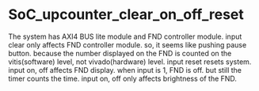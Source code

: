 # SoC_upcounter_clear_on_off_reset
The system has AXI4 BUS lite module and FND controller module.
input clear only affects FND controller module. so, it seems like pushing pause button. because the number displayed on the FND is counted on the vitis(software) level, not vivado(hardware) level. input reset resets system. input on, off affects FND display. when input is 1, FND is off. but still the timer counts the time. input on, off only affects brightness of the FND.
